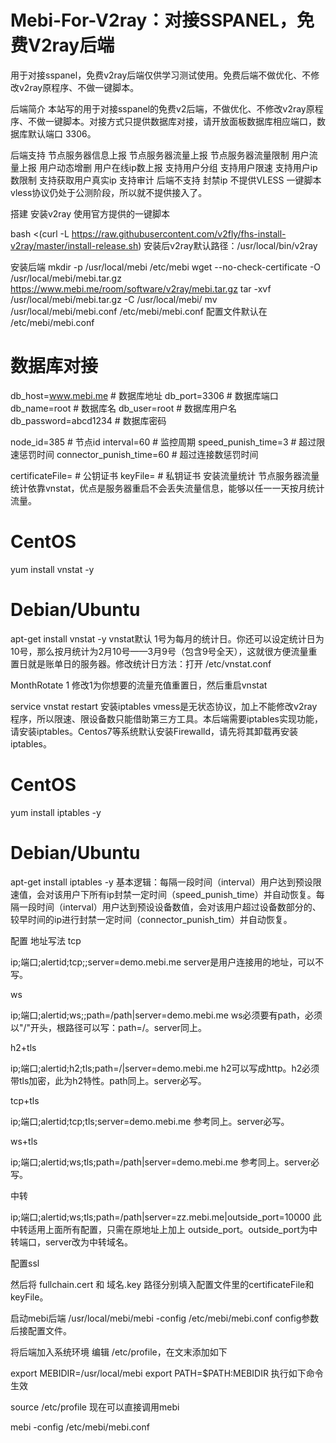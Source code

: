 # Mebi-For-V2ray：对接SSPANEL，免费V2ray后端

用于对接sspanel，免费v2ray后端仅供学习测试使用。免费后端不做优化、不修改v2ray原程序、不做一键脚本。

后端简介
本站写的用于对接sspanel的免费v2后端，不做优化、不修改v2ray原程序、不做一键脚本。对接方式只提供数据库对接，请开放面板数据库相应端口，数据库默认端口 3306。

后端支持
节点服务器信息上报
节点服务器流量上报
节点服务器流量限制
用户流量上报
用户动态增删
用户在线ip数上报
支持用户分组
支持用户限速
支持用户ip数限制
支持获取用户真实ip
支持审计
后端不支持
封禁ip
不提供VLESS
一键脚本
vless协议仍处于公测阶段，所以就不提供接入了。

搭建
安装v2ray
使用官方提供的一键脚本

bash <(curl -L https://raw.githubusercontent.com/v2fly/fhs-install-v2ray/master/install-release.sh)
安装后v2ray默认路径：/usr/local/bin/v2ray

安装后端
mkdir -p /usr/local/mebi /etc/mebi
wget --no-check-certificate -O /usr/local/mebi/mebi.tar.gz https://www.mebi.me/room/software/v2ray/mebi.tar.gz
tar -xvf /usr/local/mebi/mebi.tar.gz -C /usr/local/mebi/
mv /usr/local/mebi/mebi.conf /etc/mebi/mebi.conf
配置文件默认在 /etc/mebi/mebi.conf

# 数据库对接
db_host=www.mebi.me                           # 数据库地址
db_port=3306                                 # 数据库端口
db_name=root                               # 数据库名
db_user=root                                 # 数据库用户名
db_password=abcd1234                        # 数据库密码

node_id=385                                    # 节点id
interval=60                                   # 监控周期
speed_punish_time=3                          # 超过限速惩罚时间
connector_punish_time=60                      # 超过连接数惩罚时间

certificateFile=                              # 公钥证书
keyFile=                                      # 私钥证书
安装流量统计
节点服务器流量统计依靠vnstat，优点是服务器重启不会丢失流量信息，能够以任一一天按月统计流量。

# CentOS
yum install vnstat -y
# Debian/Ubuntu
apt-get install vnstat -y
vnstat默认 1号为每月的统计日。你还可以设定统计日为10号，那么按月统计为2月10号——3月9号（包含9号全天），这就很方便流量重置日就是账单日的服务器。修改统计日方法：打开 /etc/vnstat.conf

MonthRotate 1
修改1为你想要的流量充值重置日，然后重启vnstat

service vnstat restart
安装iptables
vmess是无状态协议，加上不能修改v2ray程序，所以限速、限设备数只能借助第三方工具。本后端需要iptables实现功能，请安装iptables。Centos7等系统默认安装Firewalld，请先将其卸载再安装iptables。

# CentOS
yum install iptables -y
# Debian/Ubuntu
apt-get install iptables -y
基本逻辑：每隔一段时间（interval）用户达到预设限速值，会对该用户下所有ip封禁一定时间（speed_punish_time）并自动恢复。每隔一段时间（interval）用户达到预设设备数值，会对该用户超过设备数部分的、较早时间的ip进行封禁一定时间（connector_punish_tim）并自动恢复。

配置
地址写法
tcp

ip;端口;alertid;tcp;;server=demo.mebi.me
server是用户连接用的地址，可以不写。

ws

ip;端口;alertid;ws;;path=/path|server=demo.mebi.me
ws必须要有path，必须以"/"开头，根路径可以写：path=/。server同上。

h2+tls

ip;端口;alertid;h2;tls;path=/|server=demo.mebi.me
h2可以写成http。h2必须带tls加密，此为h2特性。path同上。server必写。

tcp+tls

ip;端口;alertid;tcp;tls;server=demo.mebi.me
参考同上。server必写。

ws+tls

ip;端口;alertid;ws;tls;path=/path|server=demo.mebi.me
参考同上。server必写。

中转

ip;端口;alertid;ws;tls;path=/path|server=zz.mebi.me|outside_port=10000
此中转适用上面所有配置，只需在原地址上加上 outside_port。outside_port为中转端口，server改为中转域名。

配置ssl

然后将 fullchain.cert 和 域名.key 路径分别填入配置文件里的certificateFile和keyFile。

启动mebi后端
/usr/local/mebi/mebi -config /etc/mebi/mebi.conf
config参数后接配置文件。

将后端加入系统环境
编辑 /etc/profile，在文末添加如下

export MEBIDIR=/usr/local/mebi
export PATH=$PATH:MEBIDIR
执行如下命令生效

source /etc/profile
现在可以直接调用mebi

mebi -config /etc/mebi/mebi.conf
